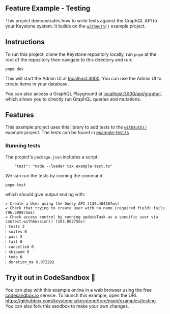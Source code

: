 ## Feature Example - Testing

This project demonstrates how to write tests against the GraphQL API to your Keystone system.
It builds on the [`withAuth()`](../with-auth) example project.

## Instructions

To run this project, clone the Keystone repository locally, run `pnpm` at the root of the repository then navigate to this directory and run:

```shell
pnpm dev
```

This will start the Admin UI at [localhost:3000](http://localhost:3000).
You can use the Admin UI to create items in your database.

You can also access a GraphQL Playground at [localhost:3000/api/graphql](http://localhost:3000/api/graphql), which allows you to directly run GraphQL queries and mutations.

## Features

This example project uses this library to add tests to the [`withAuth()`](../with-auth) example project. The tests can be found in [example-test.ts](./example-test.ts)

### Running tests

The project's `package.json` includes a script:

```
    "test": "node --loader tsx example-test.ts"
```

We can run the tests by running the command

```shell
pnpm test
```

which should give output ending with:

```
✔ Create a User using the Query API (139.404167ms)
✔ Check that trying to create user with no name (required field) fails (96.580875ms)
✔ Check access control by running updateTask as a specific user via context.withSession() (193.86275ms)
ℹ tests 3
ℹ suites 0
ℹ pass 3
ℹ fail 0
ℹ cancelled 0
ℹ skipped 0
ℹ todo 0
ℹ duration_ms 0.072292
```

## Try it out in CodeSandbox 🧪

You can play with this example online in a web browser using the free [codesandbox.io](https://codesandbox.io/) service. To launch this example, open the URL <https://githubbox.com/keystonejs/keystone/tree/main/examples/testing>. You can also fork this sandbox to make your own changes.
